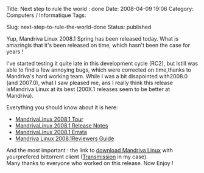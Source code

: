 Title: Next step to rule the world : done
Date: 2008-04-09 19:06
Category: Computers / Informatique
Tags: <?xml version="1.0" encoding="utf-8"?>

Slug: next-step-to-rule-the-world-done
Status: published

Yup, Mandriva Linux 2008.1 Spring has been released today. What is amazingis that it's been released on time, which hasn't been the case for years !

I've started testing it quite late in this development cycle (RC2), but Istill was able to find a few annoying bugs, which were corrected on time,thanks to Mandriva's hard working team. While I was a bit disapointed with2008.0 (and 2007.0), what I saw pleased me, ans I really think this release isMandriva Linux at its best (200X.1 releases seem to be better at Mandriva).

Everything you should know about it is here:

-   [MandrivaLinux 2008.1 Tour](\%22http://wiki.mandriva.com/en/2008.1_Tour\%22)
-   [MandrivaLinux 2008.1 Release Notes](\%22http://wiki.mandriva.com/en/2008.1_Notes\%22)
-   [MandrivaLinux 2008.1 Errata](\%22http://wiki.mandriva.com/en/2008.1_Errata\%22)
-   [Mandriva Linux 2008.1Reviewers Guide](\%22http://wiki.mandriva.com/en/2008.1_Reviewers_Guide\%22)

And the most important : the link to [download Mandriva Linux](\%22http://torrent.mandriva.com/public/\%22) with yourprefered bittorrent client ([Transmission](\%22http://www.transmissionbt.com/\%22) in my case).  
Many thanks to everyone who worked on this release. Now Enjoy !

